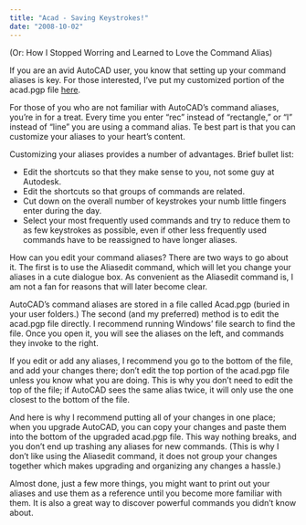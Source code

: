 ```yaml
---
title: "Acad - Saving Keystrokes!"
date: "2008-10-02"
---
```


(Or: How I Stopped Worring and Learned to Love the Command Alias)

If you are an avid AutoCAD user, you know that setting up your command aliases is key. For those interested, I’ve put my customized portion of the acad.pgp file [](http://scenic-shop.com/files/cad/pgp/acad-pgp.txt) [here](http://scenic-shop.com/files/cad/pgp/acad-pgp.txt).

For those of you who are not familiar with AutoCAD’s command aliases, you’re in for a treat. Every time you enter “rec” instead of “rectangle,” or “l” instead of “line” you are using a command alias. Te best part is that you can customize your aliases to your heart’s content.

Customizing your aliases provides a number of advantages. Brief bullet list:

- Edit the shortcuts so that they make sense to you, not some guy at Autodesk.
- Edit the shortcuts so that groups of commands are related.
- Cut down on the overall number of keystrokes your numb little fingers enter during the day.
- Select your most frequently used commands and try to reduce them to as few keystrokes as possible, even if other less frequently used commands have to be reassigned to have longer aliases.

How can you edit your command aliases? There are two ways to go about it. The first is to use the Aliasedit command, which will let you change your aliases in a cute dialogue box. As convenient as the Aliasedit command is, I am not a fan for reasons that will later become clear.

AutoCAD’s command aliases are stored in a file called Acad.pgp (buried in your user folders.) The second (and my preferred) method is to edit the acad.pgp file directly. I recommend running Windows’ file search to find the file. Once you open it, you will see the aliases on the left, and commands they invoke to the right.

If you edit or add any aliases, I recommend you go to the bottom of the file, and add your changes there; don’t edit the top portion of the acad.pgp file unless you know what you are doing. This is why you don’t need to edit the top of the file; if AutoCAD sees the same alias twice, it will only use the one closest to the bottom of the file.

And here is why I recommend putting all of your changes in one place; when you upgrade AutoCAD, you can copy your changes and paste them into the bottom of the upgraded acad.pgp file. This way nothing breaks, and you don’t end up trashing any aliases for new commands. (This is why I don’t like using the Aliasedit command, it does not group your changes together which makes upgrading and organizing any changes a hassle.)

Almost done, just a few more things, you might want to print out your aliases and use them as a reference until you become more familiar with them. It is also a great way to discover powerful commands you didn’t know about.
